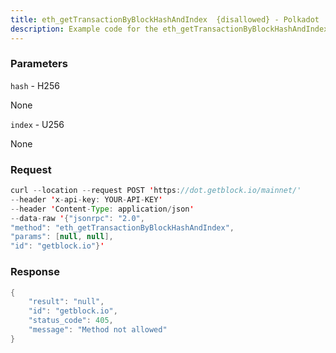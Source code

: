 ```yaml
---
title: eth_getTransactionByBlockHashAndIndex  {disallowed} - Polkadot
description: Example code for the eth_getTransactionByBlockHashAndIndex  {disallowed} json-rpc method. Сomplete guide on how to use eth_getTransactionByBlockHashAndIndex  {disallowed} json-rpc in GetBlock.io Web3 documentation.
---
```


### Parameters


`hash` - H256

None

`index` - U256

None

### Request

``` java
curl --location --request POST 'https://dot.getblock.io/mainnet/' 
--header 'x-api-key: YOUR-API-KEY' 
--header 'Content-Type: application/json' 
--data-raw '{"jsonrpc": "2.0",
"method": "eth_getTransactionByBlockHashAndIndex",
"params": [null, null],
"id": "getblock.io"}'
```

###  Response

``` java
{
    "result": "null",
    "id": "getblock.io",
    "status_code": 405,
    "message": "Method not allowed"
}
```

